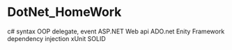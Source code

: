 # DotNet_HomeWork
c# syntax
OOP
delegate, event
ASP.NET Web api
ADO.net
Enity Framework
dependency injection
xUnit
SOLID
